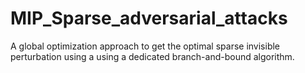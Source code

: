 # MIP_Sparse_adversarial_attacks
A global optimization approach to get the optimal sparse invisible perturbation using a using a dedicated branch-and-bound algorithm.
